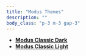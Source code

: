 ```yaml
---
title: "Modus Themes"
description: ""
body_class: "p-3 m-3 gap-3"
---
```


- [**Modus Classic Dark**](classic-dark/)
- [**Modus Classic Light**](classic-light/)
